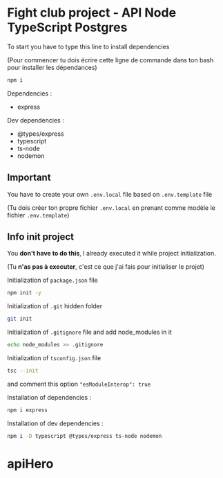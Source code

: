 # Fight club project - API Node TypeScript Postgres

To start you have to type this line to install dependencies

(Pour commencer tu dois écrire cette ligne de commande dans ton bash pour installer les dépendances)

```bash
npm i
```

Dependencies : 
- express 
  
Dev dependencies : 
- @types/express 
- typescript 
- ts-node
- nodemon

## Important 

You have to create your own `.env.local` file based on `.env.template` file

(Tu dois créer ton propre fichier `.env.local` en prenant comme modèle le fichier `.env.template`)

## Info init project
You __don't have to do this__, I already executed it while project initialization.

(Tu __n'as pas à executer__, c'est ce que j'ai fais pour initialiser le projet)

Initialization of `package.json` file

```bash
npm init -y
```

Initialization of `.git` hidden folder

```bash
git init
```

Initialization of `.gitignore` file and add node_modules in it

```bash
echo node_modules >> .gitignore
```

Initialization of `tsconfig.json` file

```bash
tsc --init
```
and comment this option `"esModuleInterop": true`

Installation of dependencies : 
```bash
npm i express
```

Installation of dev dependencies : 
```bash
npm i -D typescript @types/express ts-node nodemon
```
# apiHero
